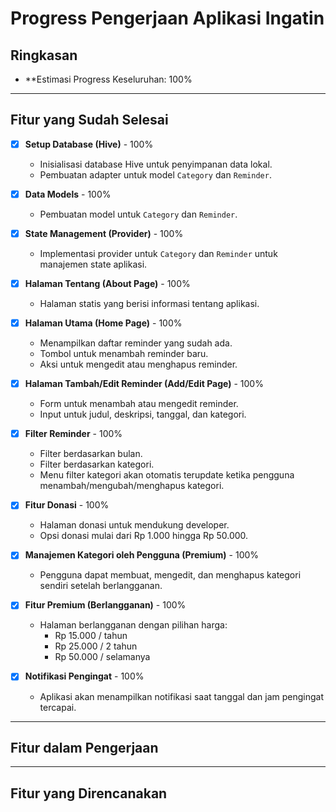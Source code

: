 # Progress Pengerjaan Aplikasi Ingatin

## Ringkasan

- **Estimasi Progress Keseluruhan: 100%

---

## Fitur yang Sudah Selesai

- [x] **Setup Database (Hive)** - 100%
  - Inisialisasi database Hive untuk penyimpanan data lokal.
  - Pembuatan adapter untuk model `Category` dan `Reminder`.

- [x] **Data Models** - 100%
  - Pembuatan model untuk `Category` dan `Reminder`.

- [x] **State Management (Provider)** - 100%
  - Implementasi provider untuk `Category` dan `Reminder` untuk manajemen state aplikasi.

- [x] **Halaman Tentang (About Page)** - 100%
  - Halaman statis yang berisi informasi tentang aplikasi.

- [x] **Halaman Utama (Home Page)** - 100%
  - Menampilkan daftar reminder yang sudah ada.
  - Tombol untuk menambah reminder baru.
  - Aksi untuk mengedit atau menghapus reminder.

- [x] **Halaman Tambah/Edit Reminder (Add/Edit Page)** - 100%
  - Form untuk menambah atau mengedit reminder.
  - Input untuk judul, deskripsi, tanggal, dan kategori.

- [x] **Filter Reminder** - 100%
  - Filter berdasarkan bulan.
  - Filter berdasarkan kategori.
  - Menu filter kategori akan otomatis terupdate ketika pengguna menambah/mengubah/menghapus kategori.

- [x] **Fitur Donasi** - 100%
  - Halaman donasi untuk mendukung developer.
  - Opsi donasi mulai dari Rp 1.000 hingga Rp 50.000.

- [x] **Manajemen Kategori oleh Pengguna (Premium)** - 100%
  - Pengguna dapat membuat, mengedit, dan menghapus kategori sendiri setelah berlangganan.

- [x] **Fitur Premium (Berlangganan)** - 100%
  - Halaman berlangganan dengan pilihan harga:
    - Rp 15.000 / tahun
    - Rp 25.000 / 2 tahun
    - Rp 50.000 / selamanya

- [x] **Notifikasi Pengingat** - 100%
  - Aplikasi akan menampilkan notifikasi saat tanggal dan jam pengingat tercapai.

---

## Fitur dalam Pengerjaan


---

## Fitur yang Direncanakan

